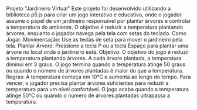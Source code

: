 Projeto "Jardineiro Virtual" Este projeto foi desenvolvido utilizando a biblioteca p5.js para criar um jogo interativo e educativo, onde o jogador assume o papel de um jardineiro responsável por plantar árvores e controlar a temperatura do ambiente. O objetivo é reduzir a temperatura plantando árvores, enquanto o jogador navega pela tela com setas do teclado. Como Jogar: Movimentação: Use as teclas de seta para mover o jardineiro pela tela. Plantar Árvore: Pressione a tecla P ou a tecla Espaço para plantar uma árvore no local onde o jardineiro está. Objetivo: O objetivo do jogo é reduzir a temperatura plantando árvores. A cada árvore plantada, a temperatura diminui em 3 graus. O jogo termina quando a temperatura atinge 50 graus ou quando o número de árvores plantadas é maior do que a temperatura. Regras: A temperatura começa em 10°C e aumenta ao longo do tempo. Para vencer, o jogador precisa plantar árvores suficientes para reduzir a temperatura para um nível confortável. O jogo acaba quando a temperatura atinge 50°C ou quando o número de árvores plantadas ultrapassa a temperatura.
